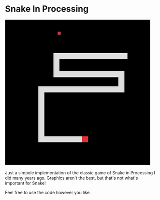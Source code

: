 # Snake In Processing

![alt text](screenshot.png)

Just a simpole implementation of the classic game of Snake in Processing I did many years ago. Graphics aren't the best, but that's not what's important for Snake!

Feel free to use the code however you like.


